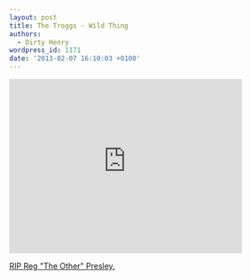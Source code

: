 ```yaml
---
layout: post
title: The Troggs - Wild Thing
authors:
  - Dirty Henry
wordpress_id: 1171
date: '2013-02-07 16:10:03 +0100'
---
```

<iframe width="420" height="315" src="http://www.youtube.com/embed/z9DVJE_bhVU" frameborder="0" allowfullscreen></iframe>

[RIP Reg "The Other" Presley.](http://pitchfork.com/news/49418-rip-the-troggs-reg-presley/)
